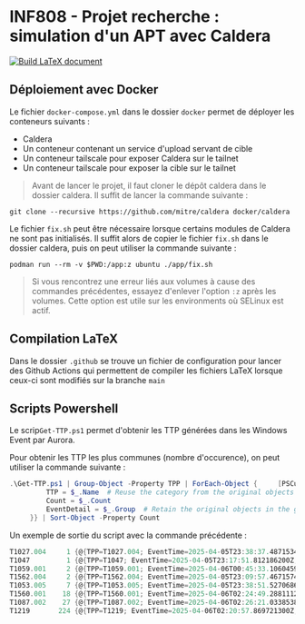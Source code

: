 # INF808 - Projet recherche : simulation d'un APT avec Caldera

[![Build LaTeX document](https://github.com/egourves/inf808-pr/actions/workflows/latex.yml/badge.svg)](https://github.com/egourves/inf808-pr/actions/workflows/latex.yml)

## Déploiement avec Docker

Le fichier `docker-compose.yml` dans le dossier `docker` permet de déployer les conteneurs suivants :
- Caldera
- Un conteneur contenant un service d'upload servant de cible
- Un conteneur tailscale pour exposer Caldera sur le tailnet
- Un conteneur tailscale pour exposer la cible sur le tailnet

> Avant de lancer le projet, il faut cloner le dépôt caldera dans le dossier caldera.
> Il suffit de lancer la commande suivante :

```shell
git clone --recursive https://github.com/mitre/caldera docker/caldera
```

Le fichier `fix.sh` peut être nécessaire lorsque certains modules de Caldera ne sont pas initialisés. Il suffit alors de copier le fichier `fix.sh` dans le dossier caldera, puis on peut utiliser la commande suivante :

```shell
podman run --rm -v $PWD:/app:z ubuntu ./app/fix.sh
```

> Si vous rencontrez une erreur liés aux volumes à cause des commandes précédentes, essayez d'enlever l'option `:z` après les volumes.
> Cette option est utile sur les environments où SELinux est actif.

## Compilation LaTeX

Dans le dossier `.github` se trouve un fichier de configuration pour lancer des Github Actions qui permettent de compiler les fichiers LaTeX lorsque ceux-ci sont modifiés sur la branche `main`

## Scripts Powershell

Le scrip`Get-TTP.ps1` permet d'obtenir les TTP générées dans les Windows Event par Aurora.

Pour obtenir les TTP les plus communes (nombre d'occurence), on peut utiliser la commande suivante :
```powershell
.\Get-TTP.ps1 | Group-Object -Property TPP | ForEach-Object {     [PSCustomObject]@{
         TTP = $_.Name  # Reuse the category from the original objects
         Count = $_.Count
         EventDetail = $_.Group  # Retain the original objects in the group
     }} | Sort-Object -Property Count
```

Un exemple de sortie du script avec la commande précédente :
```powershell
T1027.004     1 {@{TPP=T1027.004; EventTime=2025-04-05T23:38:37.487153400Z; Level=2; ParentCommandLine= powershell; CommandLine=\Users\A…
T1047         1 {@{TPP=T1047; EventTime=2025-04-05T23:17:51.812186200Z; Level=2; ParentCommandLine="127.0.0.1" product where "name like …"
T1059.001     2 {@{TPP=T1059.001; EventTime=2025-04-06T00:45:33.106045900Z; Level=2; ParentCommandLine=FromBase64String('CiR1dWlkPSI1ZDk…'
T1562.004     2 {@{TPP=T1562.004; EventTime=2025-04-05T23:09:57.467157400Z; Level=2; ParentCommandLine=; CommandLine=; EventID=99}, @{TP…
T1053.005     7 {@{TPP=T1053.005; EventTime=2025-04-05T23:38:51.527068600Z; Level=2; ParentCommandLine=; CommandLine=; EventID=99}, @{TP…
T1560.001    18 {@{TPP=T1560.001; EventTime=2025-04-06T02:24:49.288111200Z; Level=3; ParentCommandLine=//ts-caldera.tailce1ce1.ts.net -g…
T1087.002    27 {@{TPP=T1087.002; EventTime=2025-04-06T02:26:21.033853800Z; Level=3; ParentCommandLine= powershell.exe -ExecutionPolicy …
T1219       224 {@{TPP=T1219; EventTime=2025-04-06T02:20:57.869721300Z; Level=2; ParentCommandLine=\Users\Administrator\Desktop\AnyDesk.…
```